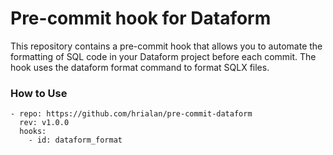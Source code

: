 # Pre-commit hook for Dataform

This repository contains a pre-commit hook that allows you to automate the formatting of SQL code in your Dataform project before each commit. The hook uses the dataform format command to format SQLX files.

### How to Use

```
- repo: https://github.com/hrialan/pre-commit-dataform
  rev: v1.0.0
  hooks:
    - id: dataform_format
```